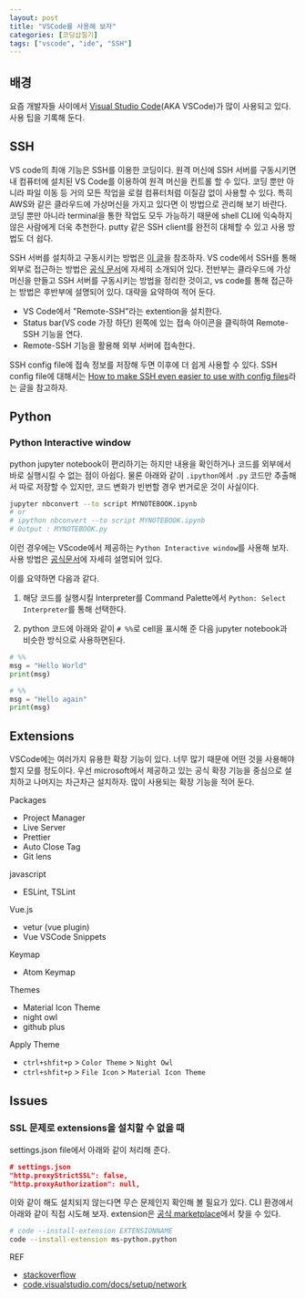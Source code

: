 ```yaml
---
layout: post
title: "VSCode를 사용해 보자"
categories: [코딩삽질기]
tags: ["vscode", "ide", "SSH"]
---
```


## 배경

요즘 개발자들 사이에서 [Visual Studio Code](https://code.visualstudio.com/)(AKA VSCode)가 많이 사용되고 있다. 사용 팁을 기록해 둔다. 

## SSH

VS code의 최애 기능은 SSH를 이용한 코딩이다. 원격 머신에 SSH 서버를 구동시키면 내 컴퓨터에 설치된 VS Code를 이용하여 원격 머신을 컨트롤 할 수 있다. 코딩 뿐만 아니라 파일 이동 등 거의 모든 작업을 로컬 컴퓨터처럼 이질감 없이 사용할 수 있다. 특히 AWS와 같은 클라우드에 가상머신을 가지고 있다면 이 방법으로 관리해 보기 바란다. 코딩 뿐만 아니라 terminal을 통한 작업도 모두 가능하기 때문에 shell CLI에 익숙하지 않은 사람에게 더욱 추천한다. putty 같은 SSH client를 완전히 대체할 수 있고 사용 방법도 더 쉽다.

SSH 서버를 설치하고 구동시키는 방법은 [이 글](https://pinedance.github.io/blog/2022/04/05/file-ssh-sftp-winscp-networkdrive)을 참조하자. VS code에서 SSH를 통해 외부로 접근하는 방법은 [공식 문서](https://code.visualstudio.com/blogs/2019/07/25/remote-ssh)에 자세히 소개되어 있다. 전반부는 클라우드에 가상머신을 만들고 SSH 서버를 구동시키는 방법을 정리한 것이고, vs code를 통해 접근하는 방법은 후반부에 설명되어 있다. 대략을 요약하여 적어 둔다. 

* VS Code에서 "Remote-SSH"라는 extention을 설치한다.
* Status bar(VS code 가장 하단) 왼쪽에 있는 접속 아이콘을 클릭하여 Remote-SSH 기능을 연다.
* Remote-SSH 기능을 활용해 외부 서버에 접속한다. 

SSH config file에 접속 정보를 저장해 두면 이후에 더 쉽게 사용할 수 있다. SSH config file에 대해서는 [How to make SSH even easier to use with config files](https://www.zdnet.com/article/how-to-make-ssh-even-easier-to-use-with-config-files/)라는 글을 참고하자. 

## Python

### Python Interactive window

python jupyter notebook이 편리하기는 하지만 내용을 확인하거나 코드를 외부에서 바로 실행시킬 수 없는 점이 아쉽다. 물론 아래와 같이 `.ipython`에서 `.py` 코드만 추출해서 따로 저장할 수 있지만, 코드 변화가 빈번할 경우 번거로운 것이 사실이다. 

```bash
jupyter nbconvert --to script MYNOTEBOOK.ipynb 
# or 
# ipython nbconvert --to script MYNOTEBOOK.ipynb
# Output : MYNOTEBOOK.py
```

이런 경우에는 VScode에서 제공하는 `Python Interactive window`를 사용해 보자. 사용 방법은 [공식문서](https://code.visualstudio.com/docs/python/jupyter-support-py)에 자세히 설명되어 있다. 

이를 요약하면 다음과 같다. 

1. 해당 코드를 실행시킬 Interpreter를 Command Palette에서 `Python: Select Interpreter`를 통해 선택한다. 

2. python 코드에 아래와 같이 `# %%`로 cell을 표시해 준 다음 jupyter notebook과 비슷한 방식으로 사용하면된다. 

```python
# %%
msg = "Hello World"
print(msg)

# %%
msg = "Hello again"
print(msg)
```


## Extensions

VSCode에는 여러가지 유용한 확장 기능이 있다. 너무 많기 때문에 어떤 것을 사용해야 할지 모를 정도이다. 우선 microsoft에서 제공하고 있는 공식 확장 기능을 중심으로 설치하고 나머지는 차근차근 설치하자. 많이 사용되는 확장 기능을 적어 둔다. 

Packages
* Project Manager
* Live Server
* Prettier
* Auto Close Tag
* Git lens 

javascript
* ESLint, TSLint

Vue.js
* vetur (vue plugin)
* Vue VSCode Snippets

Keymap
* Atom Keymap

Themes
* Material Icon Theme
* night owl
* github plus 

Apply Theme
* `ctrl+shfit+p` > `Color Theme` > `Night Owl`
* `ctrl+shfit+p` > `File Icon` > `Material Icon Theme`

## Issues

### SSL 문제로 extensions을 설치할 수 없을 때

settings.json file에서 아래와 같이 처리해 준다. 

```json
# settings.json
"http.proxyStrictSSL": false,
"http.proxyAuthorization": null,
```

이와 같이 해도 설치되지 않는다면 무슨 문제인지 확인해 볼 필요가 있다. CLI 환경에서 아래와 같이 직접 시도해 보자. extension은 [공식 marketplace](https://marketplace.visualstudio.com/VSCode)에서 찾을 수 있다. 

```bash
# code --install-extension EXTENSIONNAME
code --install-extension ms-python.python
```


REF
* [stackoverflow](https://stackoverflow.com/questions/36506539/how-do-i-get-visual-studio-code-to-trust-our-self-signed-proxy-certificate)
* [code.visualstudio.com/docs/setup/network](https://code.visualstudio.com/docs/setup/network)

